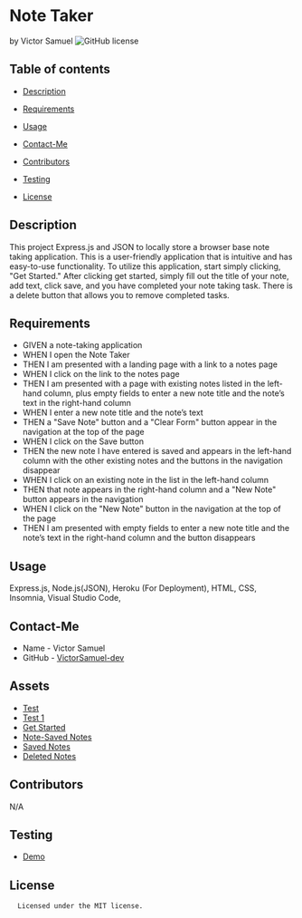# Note Taker
by Victor Samuel
![GitHub license](https://img.shields.io/badge/license-MIT-yellowgreen)
## Table of contents
* [Description](#description)
* [Requirements](#requirements)
* [Usage](#usage)
* [Contact-Me](#contact-me)
* [Contributors](#contributors)
* [Testing](#testing)

* [License](#license)

## Description
This project Express.js and JSON to locally store a browser base note taking application. This is a user-friendly application that is intuitive and has easy-to-use functionality. To utilize this application, start simply clicking, "Get Started." After clicking get started, simply fill out the title of your note, add text, click save, and you have completed your note taking task. There is a delete button that allows you to remove completed tasks.
## Requirements
- GIVEN a note-taking application
- WHEN I open the Note Taker
- THEN I am presented with a landing page with a link to a notes page
- WHEN I click on the link to the notes page
- THEN I am presented with a page with existing notes listed in the left-hand column, plus empty fields to enter a new note title and the note’s text in the right-hand column
- WHEN I enter a new note title and the note’s text
- THEN a "Save Note" button and a "Clear Form" button appear in the navigation at the top of the page
- WHEN I click on the Save button
- THEN the new note I have entered is saved and appears in the left-hand column with the other existing notes and the buttons in the navigation disappear
- WHEN I click on an existing note in the list in the left-hand column
- THEN that note appears in the right-hand column and a "New Note" button appears in the navigation
- WHEN I click on the "New Note" button in the navigation at the top of the page
- THEN I am presented with empty fields to enter a new note title and the note’s text in the right-hand column and the button disappears
## Usage
Express.js, Node.js(JSON), Heroku (For Deployment), HTML, CSS, Insomnia, Visual Studio Code, 
## Contact-Me
* Name - Victor Samuel
* GitHub - [VictorSamuel-dev](https://github.com/VictorSamuel-dev/)
## Assets
* [Test](./Assets/Test.png)
* [Test 1](./Assets/Test%201.png)
* [Get Started](./Assets/Get%20Started.png)
* [Note-Saved Notes](./Assets/Note-Saved%20Notes.png)
* [Saved Notes](./Assets/Saved%20Notes.png)
* [Deleted Notes](./Assets/Deleted%20Notes.png)
## Contributors
N/A
## Testing
* [Demo](https://www.loom.com/share/d809e604c57e4505bd6ae9e38b3c717f?sid=12d6737f-13e2-479e-83dc-4352575a77d3)
## License
      
      Licensed under the MIT license.